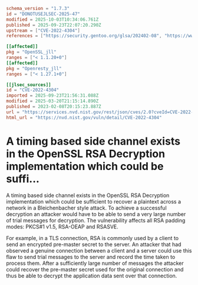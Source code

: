 ```toml
schema_version = "1.7.3"
id = "DONOTUSEJLSEC-2025-47"
modified = 2025-10-03T10:34:06.761Z
published = 2025-09-23T22:07:20.290Z
upstream = ["CVE-2022-4304"]
references = ["https://security.gentoo.org/glsa/202402-08", "https://www.openssl.org/news/secadv/20230207.txt", "https://security.gentoo.org/glsa/202402-08", "https://www.openssl.org/news/secadv/20230207.txt"]

[[affected]]
pkg = "OpenSSL_jll"
ranges = ["< 1.1.20+0"]
[[affected]]
pkg = "Openresty_jll"
ranges = ["< 1.27.1+0"]

[[jlsec_sources]]
id = "CVE-2022-4304"
imported = 2025-09-23T21:56:31.088Z
modified = 2025-03-20T21:15:14.890Z
published = 2023-02-08T20:15:23.887Z
url = "https://services.nvd.nist.gov/rest/json/cves/2.0?cveId=CVE-2022-4304"
html_url = "https://nvd.nist.gov/vuln/detail/CVE-2022-4304"
```

# A timing based side channel exists in the OpenSSL RSA Decryption implementation which could be suffi...

A timing based side channel exists in the OpenSSL RSA Decryption implementation which could be sufficient to recover a plaintext across a network in a Bleichenbacher style attack. To achieve a successful decryption an attacker would have to be able to send a very large number of trial messages for decryption. The vulnerability affects all RSA padding modes: PKCS#1 v1.5, RSA-OEAP and RSASVE.

For example, in a TLS connection, RSA is commonly used by a client to send an encrypted pre-master secret to the server. An attacker that had observed a genuine connection between a client and a server could use this flaw to send trial messages to the server and record the time taken to process them. After a sufficiently large number of messages the attacker could recover the pre-master secret used for the original connection and thus be able to decrypt the application data sent over that connection.

